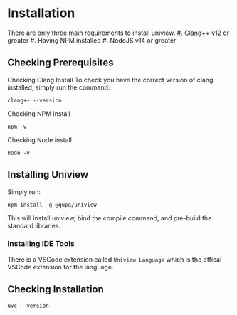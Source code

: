 # Installation

There are only three main requirements to install uniview.
	#. Clang++ v12 or greater
	#. Having NPM installed
	#. NodeJS v14 or greater


## Checking Prerequisites

Checking Clang Install
	To check you have the correct version of clang installed, simply run the command:
```
clang++ --version
```


Checking NPM install
```
npm -v
```

Checking Node install
```
node -v
```


## Installing Uniview

Simply run:
```
npm install -g @qupa/uniview
```

This will install uniview, bind the compile command, and pre-build the standard libraries.

### Installing IDE Tools  
There is a VSCode extension called ``Uniview Language`` which is the offical VSCode extension for the language.



## Checking Installation
```
uvc --version
```
